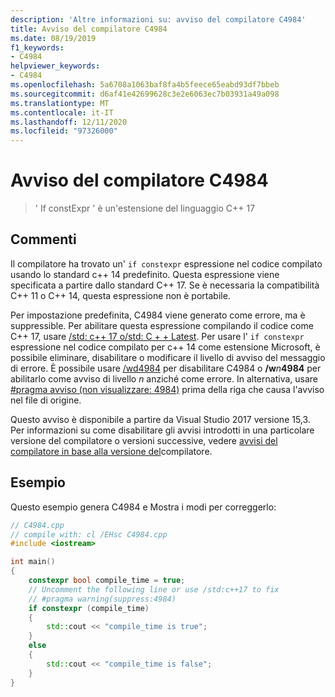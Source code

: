 ```yaml
---
description: 'Altre informazioni su: avviso del compilatore C4984'
title: Avviso del compilatore C4984
ms.date: 08/19/2019
f1_keywords:
- C4984
helpviewer_keywords:
- C4984
ms.openlocfilehash: 5a6708a1063baf8fa4b5feece65eabd93df7bbeb
ms.sourcegitcommit: d6af41e42699628c3e2e6063ec7b03931a49a098
ms.translationtype: MT
ms.contentlocale: it-IT
ms.lasthandoff: 12/11/2020
ms.locfileid: "97326000"
---
```

# <a name="compiler-warning-c4984"></a>Avviso del compilatore C4984

> ' If constExpr ' è un'estensione del linguaggio C++ 17

## <a name="remarks"></a>Commenti

Il compilatore ha trovato un' `if constexpr` espressione nel codice compilato usando lo standard c++ 14 predefinito. Questa espressione viene specificata a partire dallo standard C++ 17. Se è necessaria la compatibilità C++ 11 o C++ 14, questa espressione non è portabile.

Per impostazione predefinita, C4984 viene generato come errore, ma è suppressible. Per abilitare questa espressione compilando il codice come C++ 17, usare [/std: c++ 17 o/std: C + + Latest](../../build/reference/std-specify-language-standard-version.md). Per usare l' `if constexpr` espressione nel codice compilato per c++ 14 come estensione Microsoft, è possibile eliminare, disabilitare o modificare il livello di avviso del messaggio di errore. È possibile usare [/wd4984](../../build/reference/compiler-option-warning-level.md) per disabilitare C4984 o __/w__*n*__4984__ per abilitarlo come avviso di livello *n* anziché come errore. In alternativa, usare [#pragma avviso (non visualizzare: 4984)](../../preprocessor/warning.md) prima della riga che causa l'avviso nel file di origine.

Questo avviso è disponibile a partire da Visual Studio 2017 versione 15,3. Per informazioni su come disabilitare gli avvisi introdotti in una particolare versione del compilatore o versioni successive, vedere [avvisi del compilatore in base alla versione del](compiler-warnings-by-compiler-version.md)compilatore.

## <a name="example"></a>Esempio

Questo esempio genera C4984 e Mostra i modi per correggerlo:

```cpp
// C4984.cpp
// compile with: cl /EHsc C4984.cpp
#include <iostream>

int main()
{
    constexpr bool compile_time = true;
    // Uncomment the following line or use /std:c++17 to fix
    // #pragma warning(suppress:4984)
    if constexpr (compile_time)
    {
        std::cout << "compile_time is true";
    }
    else
    {
        std::cout << "compile_time is false";
    }
}
```
